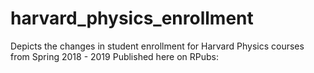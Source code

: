 # harvard_physics_enrollment
Depicts the changes in student enrollment for Harvard Physics courses from Spring 2018 - 2019
Published here on RPubs: 
